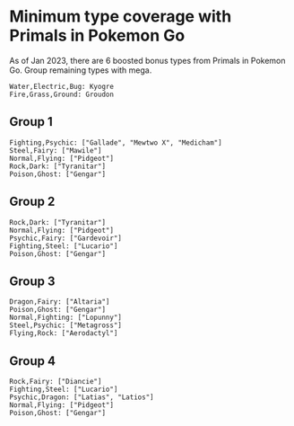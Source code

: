# Minimum type coverage with Primals in Pokemon Go
As of Jan 2023, there are 6 boosted bonus types from Primals in Pokemon Go. Group remaining types with mega.
```
Water,Electric,Bug: Kyogre
Fire,Grass,Ground: Groudon
```
## Group 1
```
Fighting,Psychic: ["Gallade", "Mewtwo X", "Medicham"]
Steel,Fairy: ["Mawile"]
Normal,Flying: ["Pidgeot"]
Rock,Dark: ["Tyranitar"]
Poison,Ghost: ["Gengar"]
```
## Group 2
```
Rock,Dark: ["Tyranitar"]
Normal,Flying: ["Pidgeot"]
Psychic,Fairy: ["Gardevoir"]
Fighting,Steel: ["Lucario"]
Poison,Ghost: ["Gengar"]
```
## Group 3
```
Dragon,Fairy: ["Altaria"]
Poison,Ghost: ["Gengar"]
Normal,Fighting: ["Lopunny"]
Steel,Psychic: ["Metagross"]
Flying,Rock: ["Aerodactyl"]
```
## Group 4
```
Rock,Fairy: ["Diancie"]
Fighting,Steel: ["Lucario"]
Psychic,Dragon: ["Latias", "Latios"]
Normal,Flying: ["Pidgeot"]
Poison,Ghost: ["Gengar"]
```
